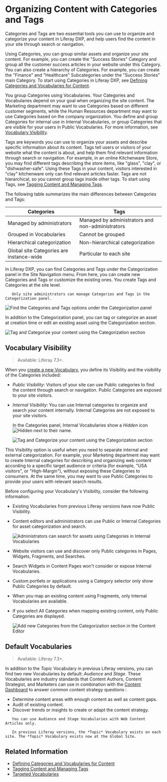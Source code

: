 # Organizing Content with Categories and Tags

Categories and Tags are two essential tools you can use to organize and categorize your content in Liferay DXP, and help users find the content in your site through search or navigation.

Using Categories, you can group similar assets and organize your site content. For example, you can create the "Success Stories" Category and group all the customer success articles in your website under this Category. You can also create a hierarchy of Categories. For example, you can create the "Finance" and "Healthcare" Subcategories under the "Success Stories" main Category. To start using Categories in Liferay DXP, see [Defining Categories and Vocabularies for Content](./defining-categories-and-vocabularies-for-content.md).

You group Categories using Vocabularies. Your Categories and Vocabularies depend on your goal when organizing the site content. The Marketing department may want to use Categories based on different customer segments, while the Human Resources department may want to use Categories based on the company organization. You define and group Categories for internal use in Internal Vocabularies, or group Categories that are visible for your users in Public Vocabularies. For more information, see [Vocabulary Visibility](#vocabulary-visibility).

Tags are keywords you can use to organize your assets and describe specific information about its content. Tags tell users or visitors of your website what the content is about, and help them find relevant information through search or navigation. For example, in an online Kitchenware Store, you may find different tags describing the store items, like "glass", "clay", or "dishwasher-safe". Using these Tags in your content, visitors interested in "clay" kitchenware only can find relevant articles faster. Tags are not hierarchical, so you cannot group tags inside other tags. To start using Tags, see [Tagging Content and Managing Tags](./tagging-content-and-managing-tags.md).

The following table summarizes the main differences between Categories and Tags:

| Categories | Tags |
| --- | --- |
| Managed by administrators | Managed by administrators and non-administrators |
| Grouped in Vocabularies | Cannot be grouped |
| Hierarchical categorization | Non-hierarchical categorization |
| Global site Categories are instance-wide | Particular to each site |

In Liferay DXP, you can find Categories and Tags under the Categorization panel in the Site Navigation menu. From here, you can create new Categories and Tags or customize the existing ones. You create Tags and Categories at the site level.

```note::
   Only site administrators can manage Categories and Tags in the Categorization panel.
```

![Find the Categories and Tags options under the Categorization panel](./organizing-content-with-tags-and-categories/images/01.png)

In addition to the Categorization panel, you can tag or categorize an asset at creation time or edit an existing asset using the Categorization section.

![Tag and Categorize your content using the Categorization section](./organizing-content-with-tags-and-categories/images/02.png)

## Vocabulary Visibility

> Available: Liferay 7.3+.

When you [create a new Vocabulary](./defining-categories-and-vocabularies-for-content.md#defining-vocabularies), you define its Visibility and the visibility of the Categories included:

- *Public Visibility*: Visitors of your site can use Public categories to find the content through search or navigation. Public Categories are exposed to your site visitors.
- *Internal Visibility*: You can use Internal categories to organize and search your content internally. Internal Categories are not exposed to your site visitors.

    In the Categories panel, Internal Vocabularies show a *Hidden* icon ![Hidden](../../../images/icon-hidden.png) next to their name.

    ![Tag and Categorize your content using the Categorization section](./organizing-content-with-tags-and-categories/images/06.png)

This Visibility option is useful when you need to separate internal and external categorization. For example, your Marketing department may want to create Internal categories for describing and organizing web content according to a specific target audience or criteria (for example, "USA visitors", or "High-Margin"), without exposing these Categories to consumers. At the same time, you may want to use Public Categories to provide your users with relevant search results.

Before configuring your Vocabulary's Visibility, consider the following information:

- Existing Vocabularies from previous Liferay versions have now Public Visibility.
- Content editors and administrators can use Public or Internal Categories for asset categorization and search.

    ![Administrators can search for assets using Categories in Internal Vocabularies](./organizing-content-with-tags-and-categories/images/09.png)

- Website visitors can use and discover only Public categories in Pages, Widgets, Fragments, and Searches.
- Search Widgets in Content Pages won't consider or expose Internal Vocabularies.
- Custom portlets or applications using a Category selector only show Public Categories by default.
- When you map an existing content using Fragments, only Internal Vocabularies are available.
- If you select All Categories when mapping existing content, only Public Categories are displayed.

    ![Add new Categories from the Categorization section in the Content Editor](./organizing-content-with-tags-and-categories/images/05.png)

## Default Vocabularies

> Available: Liferay 7.3+.

In addition to the *Topic* Vocabulary in previous Liferay versions, you can find two new Vocabularies by default: *Audience* and *Stage*. These Vocabularies are industry standards that Content Authors, Content Strategist, and Marketers can use in combination with the [Content Dashboard](link?) to answer common content strategy questions :

- Determine content areas with enough content as well as content gaps.
- Audit of existing content.
- Discover trends or insights to create or adapt the content strategy.

```important::
   You can use Audience and Stage Vocabularies with Web Content Articles only.
```

```note::
   In previous Liferay versions, the *Topic* Vocabulary exists on each site. The *Topic* Vocabulary exists now at the Global Site.
```

## Related Information

- [Defining Categories and Vocabularies for Content](./defininig-categories-and-vocabularies-for-content.md)
- [Tagging Content and Managing Tags](./tagging-content-and-managing-tags.md)
- [Targeted Vocabularies](./targeted-vocabularies.md)
